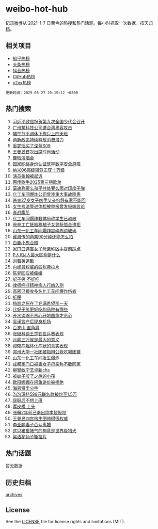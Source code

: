# weibo-hot-hub

记录[微博](https://www.weibo.com)从 2021-1-7 日至今的热搜和热门话题。每小时抓取一次数据，按天[归档](archives)。

## 相关项目

- [知乎热榜](https://github.com/lonnyzhang423/zhihu-hot-hub)
- [头条热榜](https://github.com/lonnyzhang423/toutiao-hot-hub)
- [抖音热榜](https://github.com/lonnyzhang423/douyin-hot-hub)
- [GitHub热榜](https://github.com/lonnyzhang423/github-hot-hub)
- [v2ex热榜](https://github.com/lonnyzhang423/v2ex-hot-hub)


`更新时间：2025-05-27 20:19:12 +0800`

## 热门搜索

1. [习近平致信祝贺第九次全国少代会召开](https://m.weibo.cn/search?containerid=100103type%3D1%26t%3D10%26q%3D%23%E4%B9%A0%E8%BF%91%E5%B9%B3%E8%87%B4%E4%BF%A1%E7%A5%9D%E8%B4%BA%E7%AC%AC%E4%B9%9D%E6%AC%A1%E5%85%A8%E5%9B%BD%E5%B0%91%E4%BB%A3%E4%BC%9A%E5%8F%AC%E5%BC%80%23&stream_entry_id=51&isnewpage=1&extparam=seat%3D1%26q%3D%2523%25E4%25B9%25A0%25E8%25BF%2591%25E5%25B9%25B3%25E8%2587%25B4%25E4%25BF%25A1%25E7%25A5%259D%25E8%25B4%25BA%25E7%25AC%25AC%25E4%25B9%259D%25E6%25AC%25A1%25E5%2585%25A8%25E5%259B%25BD%25E5%25B0%2591%25E4%25BB%25A3%25E4%25BC%259A%25E5%258F%25AC%25E5%25BC%2580%2523%26dgr%3D0%26pos%3D0%26stream_entry_id%3D51%26c_type%3D51%26filter_type%3Drealtimehot%26cate%3D10103%26display_time%3D1748348351%26pre_seqid%3D174834835098704090935131)
1. [广州某科技公司遭台湾黑客攻击](https://m.weibo.cn/search?containerid=100103type%3D1%26t%3D10%26q%3D%23%E5%B9%BF%E5%B7%9E%E6%9F%90%E7%A7%91%E6%8A%80%E5%85%AC%E5%8F%B8%E9%81%AD%E5%8F%B0%E6%B9%BE%E9%BB%91%E5%AE%A2%E6%94%BB%E5%87%BB%23&stream_entry_id=31&isnewpage=1&extparam=seat%3D1%26realpos%3D1%26flag%3D0%26pos%3D0%26stream_entry_id%3D31%26band_rank%3D1%26q%3D%2523%25E5%25B9%25BF%25E5%25B7%259E%25E6%259F%2590%25E7%25A7%2591%25E6%258A%2580%25E5%2585%25AC%25E5%258F%25B8%25E9%2581%25AD%25E5%258F%25B0%25E6%25B9%25BE%25E9%25BB%2591%25E5%25AE%25A2%25E6%2594%25BB%25E5%2587%25BB%2523%26dgr%3D0%26filter_type%3Drealtimehot%26c_type%3D31%26lcate%3D5001%26cate%3D5001%26display_time%3D1748348351%26pre_seqid%3D174834835098704090935131)
1. [端午节不调休下周只上四天班](https://m.weibo.cn/search?containerid=100103type%3D1%26t%3D10%26q%3D%23%E7%AB%AF%E5%8D%88%E8%8A%82%E4%B8%8D%E8%B0%83%E4%BC%91%E4%B8%8B%E5%91%A8%E5%8F%AA%E4%B8%8A%E5%9B%9B%E5%A4%A9%E7%8F%AD%23&stream_entry_id=31&isnewpage=1&extparam=seat%3D1%26realpos%3D2%26flag%3D2%26pos%3D1%26stream_entry_id%3D31%26band_rank%3D2%26q%3D%2523%25E7%25AB%25AF%25E5%258D%2588%25E8%258A%2582%25E4%25B8%258D%25E8%25B0%2583%25E4%25BC%2591%25E4%25B8%258B%25E5%2591%25A8%25E5%258F%25AA%25E4%25B8%258A%25E5%259B%259B%25E5%25A4%25A9%25E7%258F%25AD%2523%26dgr%3D0%26filter_type%3Drealtimehot%26c_type%3D31%26lcate%3D5001%26cate%3D5001%26display_time%3D1748348351%26pre_seqid%3D174834835098704090935131)
1. [两新政策持续释放消费潜力](https://m.weibo.cn/search?containerid=100103type%3D1%26t%3D10%26q%3D%23%E4%B8%A4%E6%96%B0%E6%94%BF%E7%AD%96%E6%8C%81%E7%BB%AD%E9%87%8A%E6%94%BE%E6%B6%88%E8%B4%B9%E6%BD%9C%E5%8A%9B%23&stream_entry_id=31&isnewpage=1&extparam=seat%3D1%26realpos%3D3%26flag%3D0%26pos%3D2%26stream_entry_id%3D31%26band_rank%3D3%26q%3D%2523%25E4%25B8%25A4%25E6%2596%25B0%25E6%2594%25BF%25E7%25AD%2596%25E6%258C%2581%25E7%25BB%25AD%25E9%2587%258A%25E6%2594%25BE%25E6%25B6%2588%25E8%25B4%25B9%25E6%25BD%259C%25E5%258A%259B%2523%26dgr%3D0%26filter_type%3Drealtimehot%26c_type%3D31%26lcate%3D5001%26cate%3D5001%26display_time%3D1748348351%26pre_seqid%3D174834835098704090935131)
1. [奚梦瑶买了深蓝S09](https://m.weibo.cn/search?containerid=100103type%3D1%26t%3D10%26q%3D%23%E5%A5%9A%E6%A2%A6%E7%91%B6%E4%B9%B0%E4%BA%86%E6%B7%B1%E8%93%9DS09%23&stream_entry_id=31&isnewpage=1&extparam=seat%3D1%26cate%3D5001%26topic_ad%3D1%26pos%3D3%26stream_entry_id%3D31%26band_rank%3D4%26q%3D%2523%25E5%25A5%259A%25E6%25A2%25A6%25E7%2591%25B6%25E4%25B9%25B0%25E4%25BA%2586%25E6%25B7%25B1%25E8%2593%259DS09%2523%26is_ad_pos%3D1%26filter_type%3Drealtimehot%26adid%3D287692%26c_type%3D31%26lcate%3D5001%26dgr%3D0%26display_time%3D1748348351%26pre_seqid%3D174834835098704090935131)
1. [王曼昱首次出席时尚活动](https://m.weibo.cn/search?containerid=100103type%3D1%26t%3D10%26q%3D%23%E7%8E%8B%E6%9B%BC%E6%98%B1%E9%A6%96%E6%AC%A1%E5%87%BA%E5%B8%AD%E6%97%B6%E5%B0%9A%E6%B4%BB%E5%8A%A8%23&stream_entry_id=31&isnewpage=1&extparam=seat%3D1%26realpos%3D4%26flag%3D1%26pos%3D4%26stream_entry_id%3D31%26band_rank%3D4%26q%3D%2523%25E7%258E%258B%25E6%259B%25BC%25E6%2598%25B1%25E9%25A6%2596%25E6%25AC%25A1%25E5%2587%25BA%25E5%25B8%25AD%25E6%2597%25B6%25E5%25B0%259A%25E6%25B4%25BB%25E5%258A%25A8%2523%26dgr%3D0%26filter_type%3Drealtimehot%26c_type%3D31%26lcate%3D5001%26cate%3D5001%26display_time%3D1748348351%26pre_seqid%3D174834835098704090935131)
1. [鹿晗演唱会](https://m.weibo.cn/search?containerid=100103type%3D1%26t%3D10%26q%3D%23%E9%B9%BF%E6%99%97%E6%BC%94%E5%94%B1%E4%BC%9A%23&stream_entry_id=31&isnewpage=1&extparam=seat%3D1%26realpos%3D5%26flag%3D1%26pos%3D5%26stream_entry_id%3D31%26band_rank%3D5%26q%3D%2523%25E9%25B9%25BF%25E6%2599%2597%25E6%25BC%2594%25E5%2594%25B1%25E4%25BC%259A%2523%26dgr%3D0%26filter_type%3Drealtimehot%26c_type%3D31%26lcate%3D5001%26cate%3D5001%26display_time%3D1748348351%26pre_seqid%3D174834835098704090935131)
1. [国家网络身份认证筑牢数字安全屏障](https://m.weibo.cn/search?containerid=100103type%3D1%26t%3D10%26q%3D%23%E5%9B%BD%E5%AE%B6%E7%BD%91%E7%BB%9C%E8%BA%AB%E4%BB%BD%E8%AE%A4%E8%AF%81%E7%AD%91%E7%89%A2%E6%95%B0%E5%AD%97%E5%AE%89%E5%85%A8%E5%B1%8F%E9%9A%9C%23&stream_entry_id=31&isnewpage=1&extparam=seat%3D1%26realpos%3D6%26flag%3D0%26pos%3D6%26stream_entry_id%3D31%26band_rank%3D6%26q%3D%2523%25E5%259B%25BD%25E5%25AE%25B6%25E7%25BD%2591%25E7%25BB%259C%25E8%25BA%25AB%25E4%25BB%25BD%25E8%25AE%25A4%25E8%25AF%2581%25E7%25AD%2591%25E7%2589%25A2%25E6%2595%25B0%25E5%25AD%2597%25E5%25AE%2589%25E5%2585%25A8%25E5%25B1%258F%25E9%259A%259C%2523%26dgr%3D0%26filter_type%3Drealtimehot%26c_type%3D31%26lcate%3D5001%26cate%3D5001%26display_time%3D1748348351%26pre_seqid%3D174834835098704090935131)
1. [纳米06高级辅驾击穿十万级](https://m.weibo.cn/search?containerid=100103type%3D1%26t%3D296%26q%3D%23%E6%B2%B7%E9%92%B8%E6%8D%BA%E8%8A%88%23&hide_search_bar=1&replace_title=+)
1. [演员张翰被起诉](https://m.weibo.cn/search?containerid=100103type%3D1%26t%3D10%26q%3D%23%E6%BC%94%E5%91%98%E5%BC%A0%E7%BF%B0%E8%A2%AB%E8%B5%B7%E8%AF%89%23&stream_entry_id=31&isnewpage=1&extparam=seat%3D1%26realpos%3D7%26flag%3D2%26pos%3D8%26stream_entry_id%3D31%26band_rank%3D7%26q%3D%2523%25E6%25BC%2594%25E5%2591%2598%25E5%25BC%25A0%25E7%25BF%25B0%25E8%25A2%25AB%25E8%25B5%25B7%25E8%25AF%2589%2523%26dgr%3D0%26filter_type%3Drealtimehot%26c_type%3D31%26lcate%3D5001%26cate%3D5001%26display_time%3D1748348351%26pre_seqid%3D174834835098704090935131)
1. [网传歌手2025第三期歌单](https://m.weibo.cn/search?containerid=100103type%3D1%26t%3D10%26q%3D%23%E7%BD%91%E4%BC%A0%E6%AD%8C%E6%89%8B2025%E7%AC%AC%E4%B8%89%E6%9C%9F%E6%AD%8C%E5%8D%95%23&stream_entry_id=31&isnewpage=1&extparam=seat%3D1%26realpos%3D8%26flag%3D2%26pos%3D9%26stream_entry_id%3D31%26band_rank%3D8%26q%3D%2523%25E7%25BD%2591%25E4%25BC%25A0%25E6%25AD%258C%25E6%2589%258B2025%25E7%25AC%25AC%25E4%25B8%2589%25E6%259C%259F%25E6%25AD%258C%25E5%258D%2595%2523%26dgr%3D0%26filter_type%3Drealtimehot%26c_type%3D31%26lcate%3D5001%26cate%3D5001%26display_time%3D1748348351%26pre_seqid%3D174834835098704090935131)
1. [莫迪称要么和平共处要么面对印度子弹](https://m.weibo.cn/search?containerid=100103type%3D1%26t%3D10%26q%3D%23%E8%8E%AB%E8%BF%AA%E7%A7%B0%E8%A6%81%E4%B9%88%E5%92%8C%E5%B9%B3%E5%85%B1%E5%A4%84%E8%A6%81%E4%B9%88%E9%9D%A2%E5%AF%B9%E5%8D%B0%E5%BA%A6%E5%AD%90%E5%BC%B9%23&stream_entry_id=31&isnewpage=1&extparam=seat%3D1%26realpos%3D9%26flag%3D1%26pos%3D10%26stream_entry_id%3D31%26band_rank%3D9%26q%3D%2523%25E8%258E%25AB%25E8%25BF%25AA%25E7%25A7%25B0%25E8%25A6%2581%25E4%25B9%2588%25E5%2592%258C%25E5%25B9%25B3%25E5%2585%25B1%25E5%25A4%2584%25E8%25A6%2581%25E4%25B9%2588%25E9%259D%25A2%25E5%25AF%25B9%25E5%258D%25B0%25E5%25BA%25A6%25E5%25AD%2590%25E5%25BC%25B9%2523%26dgr%3D0%26filter_type%3Drealtimehot%26c_type%3D31%26lcate%3D5001%26cate%3D5001%26display_time%3D1748348351%26pre_seqid%3D174834835098704090935131)
1. [化工车间爆炸公司曾涉重大事故隐患](https://m.weibo.cn/search?containerid=100103type%3D1%26t%3D10%26q%3D%23%E5%8C%96%E5%B7%A5%E8%BD%A6%E9%97%B4%E7%88%86%E7%82%B8%E5%85%AC%E5%8F%B8%E6%9B%BE%E6%B6%89%E9%87%8D%E5%A4%A7%E4%BA%8B%E6%95%85%E9%9A%90%E6%82%A3%23&stream_entry_id=31&isnewpage=1&extparam=seat%3D1%26realpos%3D10%26flag%3D1%26pos%3D11%26stream_entry_id%3D31%26band_rank%3D10%26q%3D%2523%25E5%258C%2596%25E5%25B7%25A5%25E8%25BD%25A6%25E9%2597%25B4%25E7%2588%2586%25E7%2582%25B8%25E5%2585%25AC%25E5%258F%25B8%25E6%259B%25BE%25E6%25B6%2589%25E9%2587%258D%25E5%25A4%25A7%25E4%25BA%258B%25E6%2595%2585%25E9%259A%2590%25E6%2582%25A3%2523%26dgr%3D0%26filter_type%3Drealtimehot%26c_type%3D31%26lcate%3D5001%26cate%3D5001%26display_time%3D1748348351%26pre_seqid%3D174834835098704090935131)
1. [杀害27岁女子凶手父亲抱怨有家不能回](https://m.weibo.cn/search?containerid=100103type%3D1%26t%3D10%26q%3D%23%E6%9D%80%E5%AE%B327%E5%B2%81%E5%A5%B3%E5%AD%90%E5%87%B6%E6%89%8B%E7%88%B6%E4%BA%B2%E6%8A%B1%E6%80%A8%E6%9C%89%E5%AE%B6%E4%B8%8D%E8%83%BD%E5%9B%9E%23&stream_entry_id=31&isnewpage=1&extparam=seat%3D1%26realpos%3D11%26flag%3D1%26pos%3D12%26stream_entry_id%3D31%26band_rank%3D11%26q%3D%2523%25E6%259D%2580%25E5%25AE%25B327%25E5%25B2%2581%25E5%25A5%25B3%25E5%25AD%2590%25E5%2587%25B6%25E6%2589%258B%25E7%2588%25B6%25E4%25BA%25B2%25E6%258A%25B1%25E6%2580%25A8%25E6%259C%2589%25E5%25AE%25B6%25E4%25B8%258D%25E8%2583%25BD%25E5%259B%259E%2523%26dgr%3D0%26filter_type%3Drealtimehot%26c_type%3D31%26lcate%3D5001%26cate%3D5001%26display_time%3D1748348351%26pre_seqid%3D174834835098704090935131)
1. [女生考法警进体检被举报曾发极端言论](https://m.weibo.cn/search?containerid=100103type%3D1%26t%3D10%26q%3D%23%E5%A5%B3%E7%94%9F%E8%80%83%E6%B3%95%E8%AD%A6%E8%BF%9B%E4%BD%93%E6%A3%80%E8%A2%AB%E4%B8%BE%E6%8A%A5%E6%9B%BE%E5%8F%91%E6%9E%81%E7%AB%AF%E8%A8%80%E8%AE%BA%23&stream_entry_id=31&isnewpage=1&extparam=seat%3D1%26realpos%3D12%26flag%3D2%26pos%3D13%26stream_entry_id%3D31%26band_rank%3D12%26q%3D%2523%25E5%25A5%25B3%25E7%2594%259F%25E8%2580%2583%25E6%25B3%2595%25E8%25AD%25A6%25E8%25BF%259B%25E4%25BD%2593%25E6%25A3%2580%25E8%25A2%25AB%25E4%25B8%25BE%25E6%258A%25A5%25E6%259B%25BE%25E5%258F%2591%25E6%259E%2581%25E7%25AB%25AF%25E8%25A8%2580%25E8%25AE%25BA%2523%26dgr%3D0%26filter_type%3Drealtimehot%26c_type%3D31%26lcate%3D5001%26cate%3D5001%26display_time%3D1748348351%26pre_seqid%3D174834835098704090935131)
1. [肖战腹肌](https://m.weibo.cn/search?containerid=100103type%3D1%26t%3D10%26q%3D%E8%82%96%E6%88%98%E8%85%B9%E8%82%8C&stream_entry_id=31&isnewpage=1&extparam=seat%3D1%26realpos%3D13%26flag%3D1%26pos%3D14%26stream_entry_id%3D31%26band_rank%3D13%26q%3D%25E8%2582%2596%25E6%2588%2598%25E8%2585%25B9%25E8%2582%258C%26dgr%3D0%26filter_type%3Drealtimehot%26c_type%3D31%26lcate%3D5001%26cate%3D5001%26display_time%3D1748348351%26pre_seqid%3D174834835098704090935131)
1. [化工车间爆炸教体局称学生已疏散](https://m.weibo.cn/search?containerid=100103type%3D1%26t%3D10%26q%3D%23%E5%8C%96%E5%B7%A5%E8%BD%A6%E9%97%B4%E7%88%86%E7%82%B8%E6%95%99%E4%BD%93%E5%B1%80%E7%A7%B0%E5%AD%A6%E7%94%9F%E5%B7%B2%E7%96%8F%E6%95%A3%23&stream_entry_id=31&isnewpage=1&extparam=seat%3D1%26realpos%3D14%26flag%3D1%26pos%3D15%26stream_entry_id%3D31%26band_rank%3D14%26q%3D%2523%25E5%258C%2596%25E5%25B7%25A5%25E8%25BD%25A6%25E9%2597%25B4%25E7%2588%2586%25E7%2582%25B8%25E6%2595%2599%25E4%25BD%2593%25E5%25B1%2580%25E7%25A7%25B0%25E5%25AD%25A6%25E7%2594%259F%25E5%25B7%25B2%25E7%2596%258F%25E6%2595%25A3%2523%26dgr%3D0%26filter_type%3Drealtimehot%26c_type%3D31%26lcate%3D5001%26cate%3D5001%26display_time%3D1748348351%26pre_seqid%3D174834835098704090935131)
1. [爸爸工亡胚胎移植子女领抚恤金遭拒](https://m.weibo.cn/search?containerid=100103type%3D1%26t%3D10%26q%3D%23%E7%88%B8%E7%88%B8%E5%B7%A5%E4%BA%A1%E8%83%9A%E8%83%8E%E7%A7%BB%E6%A4%8D%E5%AD%90%E5%A5%B3%E9%A2%86%E6%8A%9A%E6%81%A4%E9%87%91%E9%81%AD%E6%8B%92%23&stream_entry_id=31&isnewpage=1&extparam=seat%3D1%26realpos%3D15%26flag%3D1%26pos%3D16%26stream_entry_id%3D31%26band_rank%3D15%26q%3D%2523%25E7%2588%25B8%25E7%2588%25B8%25E5%25B7%25A5%25E4%25BA%25A1%25E8%2583%259A%25E8%2583%258E%25E7%25A7%25BB%25E6%25A4%258D%25E5%25AD%2590%25E5%25A5%25B3%25E9%25A2%2586%25E6%258A%259A%25E6%2581%25A4%25E9%2587%2591%25E9%2581%25AD%25E6%258B%2592%2523%26dgr%3D0%26filter_type%3Drealtimehot%26c_type%3D31%26lcate%3D5001%26cate%3D5001%26display_time%3D1748348351%26pre_seqid%3D174834835098704090935131)
1. [山东一化工车间爆炸震碎周边玻璃](https://m.weibo.cn/search?containerid=100103type%3D1%26t%3D10%26q%3D%23%E5%B1%B1%E4%B8%9C%E4%B8%80%E5%8C%96%E5%B7%A5%E8%BD%A6%E9%97%B4%E7%88%86%E7%82%B8%E9%9C%87%E7%A2%8E%E5%91%A8%E8%BE%B9%E7%8E%BB%E7%92%83%23&stream_entry_id=31&isnewpage=1&extparam=seat%3D1%26realpos%3D16%26flag%3D0%26pos%3D17%26stream_entry_id%3D31%26band_rank%3D16%26q%3D%2523%25E5%25B1%25B1%25E4%25B8%259C%25E4%25B8%2580%25E5%258C%2596%25E5%25B7%25A5%25E8%25BD%25A6%25E9%2597%25B4%25E7%2588%2586%25E7%2582%25B8%25E9%259C%2587%25E7%25A2%258E%25E5%2591%25A8%25E8%25BE%25B9%25E7%258E%25BB%25E7%2592%2583%2523%26dgr%3D0%26filter_type%3Drealtimehot%26c_type%3D31%26lcate%3D5001%26cate%3D5001%26display_time%3D1748348351%26pre_seqid%3D174834835098704090935131)
1. [藏海传的两集90分钟还能怎么拍](https://m.weibo.cn/search?containerid=100103type%3D1%26t%3D10%26q%3D%E8%97%8F%E6%B5%B7%E4%BC%A0%E7%9A%84%E4%B8%A4%E9%9B%8690%E5%88%86%E9%92%9F%E8%BF%98%E8%83%BD%E6%80%8E%E4%B9%88%E6%8B%8D&stream_entry_id=31&isnewpage=1&extparam=seat%3D1%26realpos%3D17%26flag%3D0%26pos%3D18%26stream_entry_id%3D31%26band_rank%3D17%26q%3D%25E8%2597%258F%25E6%25B5%25B7%25E4%25BC%25A0%25E7%259A%2584%25E4%25B8%25A4%25E9%259B%258690%25E5%2588%2586%25E9%2592%259F%25E8%25BF%2598%25E8%2583%25BD%25E6%2580%258E%25E4%25B9%2588%25E6%258B%258D%26dgr%3D0%26filter_type%3Drealtimehot%26c_type%3D31%26lcate%3D5001%26cate%3D5001%26display_time%3D1748348351%26pre_seqid%3D174834835098704090935131)
1. [白鹿小鬼合照](https://m.weibo.cn/search?containerid=100103type%3D1%26t%3D10%26q%3D%23%E7%99%BD%E9%B9%BF%E5%B0%8F%E9%AC%BC%E5%90%88%E7%85%A7%23&stream_entry_id=31&isnewpage=1&extparam=seat%3D1%26realpos%3D18%26flag%3D1%26pos%3D19%26stream_entry_id%3D31%26band_rank%3D18%26q%3D%2523%25E7%2599%25BD%25E9%25B9%25BF%25E5%25B0%258F%25E9%25AC%25BC%25E5%2590%2588%25E7%2585%25A7%2523%26dgr%3D0%26filter_type%3Drealtimehot%26c_type%3D31%26lcate%3D5001%26cate%3D5001%26display_time%3D1748348351%26pre_seqid%3D174834835098704090935131)
1. [家门口遇害女子母亲称凶手提前踩点](https://m.weibo.cn/search?containerid=100103type%3D1%26t%3D10%26q%3D%23%E5%AE%B6%E9%97%A8%E5%8F%A3%E9%81%87%E5%AE%B3%E5%A5%B3%E5%AD%90%E6%AF%8D%E4%BA%B2%E7%A7%B0%E5%87%B6%E6%89%8B%E6%8F%90%E5%89%8D%E8%B8%A9%E7%82%B9%23&stream_entry_id=31&isnewpage=1&extparam=seat%3D1%26realpos%3D19%26flag%3D1%26pos%3D20%26stream_entry_id%3D31%26band_rank%3D19%26q%3D%2523%25E5%25AE%25B6%25E9%2597%25A8%25E5%258F%25A3%25E9%2581%2587%25E5%25AE%25B3%25E5%25A5%25B3%25E5%25AD%2590%25E6%25AF%258D%25E4%25BA%25B2%25E7%25A7%25B0%25E5%2587%25B6%25E6%2589%258B%25E6%258F%2590%25E5%2589%258D%25E8%25B8%25A9%25E7%2582%25B9%2523%26dgr%3D0%26filter_type%3Drealtimehot%26c_type%3D31%26lcate%3D5001%26cate%3D5001%26display_time%3D1748348351%26pre_seqid%3D174834835098704090935131)
1. [P人和J人最大区别是什么](https://m.weibo.cn/search?containerid=100103type%3D1%26t%3D10%26q%3DP%E4%BA%BA%E5%92%8CJ%E4%BA%BA%E6%9C%80%E5%A4%A7%E5%8C%BA%E5%88%AB%E6%98%AF%E4%BB%80%E4%B9%88&stream_entry_id=31&isnewpage=1&extparam=seat%3D1%26realpos%3D20%26flag%3D1%26pos%3D21%26stream_entry_id%3D31%26band_rank%3D20%26q%3DP%25E4%25BA%25BA%25E5%2592%258CJ%25E4%25BA%25BA%25E6%259C%2580%25E5%25A4%25A7%25E5%258C%25BA%25E5%2588%25AB%25E6%2598%25AF%25E4%25BB%2580%25E4%25B9%2588%26dgr%3D0%26filter_type%3Drealtimehot%26lcate%3D5001%26c_type%3D31%26cate%3D5001%26is_ai_ask%3D1%26display_time%3D1748348351%26pre_seqid%3D174834835098704090935131)
1. [刘若英道歉](https://m.weibo.cn/search?containerid=100103type%3D1%26t%3D10%26q%3D%23%E5%88%98%E8%8B%A5%E8%8B%B1%E9%81%93%E6%AD%89%23&stream_entry_id=31&isnewpage=1&extparam=seat%3D1%26realpos%3D21%26flag%3D2%26pos%3D22%26stream_entry_id%3D31%26band_rank%3D21%26q%3D%2523%25E5%2588%2598%25E8%258B%25A5%25E8%258B%25B1%25E9%2581%2593%25E6%25AD%2589%2523%26dgr%3D0%26filter_type%3Drealtimehot%26c_type%3D31%26lcate%3D5001%26cate%3D5001%26display_time%3D1748348351%26pre_seqid%3D174834835098704090935131)
1. [内娱最权威的四张撕拉片](https://m.weibo.cn/search?containerid=100103type%3D1%26t%3D10%26q%3D%23%E5%86%85%E5%A8%B1%E6%9C%80%E6%9D%83%E5%A8%81%E7%9A%84%E5%9B%9B%E5%BC%A0%E6%92%95%E6%8B%89%E7%89%87%23&stream_entry_id=31&isnewpage=1&extparam=seat%3D1%26realpos%3D22%26flag%3D1%26pos%3D23%26stream_entry_id%3D31%26band_rank%3D22%26q%3D%2523%25E5%2586%2585%25E5%25A8%25B1%25E6%259C%2580%25E6%259D%2583%25E5%25A8%2581%25E7%259A%2584%25E5%259B%259B%25E5%25BC%25A0%25E6%2592%2595%25E6%258B%2589%25E7%2589%2587%2523%26dgr%3D0%26filter_type%3Drealtimehot%26c_type%3D31%26lcate%3D5001%26cate%3D5001%26display_time%3D1748348351%26pre_seqid%3D174834835098704090935131)
1. [陈梦回应被催婚](https://m.weibo.cn/search?containerid=100103type%3D1%26t%3D10%26q%3D%23%E9%99%88%E6%A2%A6%E5%9B%9E%E5%BA%94%E8%A2%AB%E5%82%AC%E5%A9%9A%23&stream_entry_id=31&isnewpage=1&extparam=seat%3D1%26realpos%3D23%26flag%3D1%26pos%3D24%26stream_entry_id%3D31%26band_rank%3D23%26q%3D%2523%25E9%2599%2588%25E6%25A2%25A6%25E5%259B%259E%25E5%25BA%2594%25E8%25A2%25AB%25E5%2582%25AC%25E5%25A9%259A%2523%26dgr%3D0%26filter_type%3Drealtimehot%26c_type%3D31%26lcate%3D5001%26cate%3D5001%26display_time%3D1748348351%26pre_seqid%3D174834835098704090935131)
1. [妃子笑 不好吃](https://m.weibo.cn/search?containerid=100103type%3D1%26t%3D10%26q%3D%E5%A6%83%E5%AD%90%E7%AC%91+%E4%B8%8D%E5%A5%BD%E5%90%83&stream_entry_id=31&isnewpage=1&extparam=seat%3D1%26realpos%3D24%26flag%3D0%26pos%3D25%26stream_entry_id%3D31%26band_rank%3D24%26q%3D%25E5%25A6%2583%25E5%25AD%2590%25E7%25AC%2591%2520%25E4%25B8%258D%25E5%25A5%25BD%25E5%2590%2583%26dgr%3D0%26filter_type%3Drealtimehot%26c_type%3D31%26lcate%3D5001%26cate%3D5001%26display_time%3D1748348351%26pre_seqid%3D174834835098704090935131)
1. [律师呼吁精神病人行凶入刑](https://m.weibo.cn/search?containerid=100103type%3D1%26t%3D10%26q%3D%23%E5%BE%8B%E5%B8%88%E5%91%BC%E5%90%81%E7%B2%BE%E7%A5%9E%E7%97%85%E4%BA%BA%E8%A1%8C%E5%87%B6%E5%85%A5%E5%88%91%23&stream_entry_id=31&isnewpage=1&extparam=seat%3D1%26realpos%3D25%26flag%3D0%26pos%3D26%26stream_entry_id%3D31%26band_rank%3D25%26q%3D%2523%25E5%25BE%258B%25E5%25B8%2588%25E5%2591%25BC%25E5%2590%2581%25E7%25B2%25BE%25E7%25A5%259E%25E7%2597%2585%25E4%25BA%25BA%25E8%25A1%258C%25E5%2587%25B6%25E5%2585%25A5%25E5%2588%2591%2523%26dgr%3D0%26filter_type%3Drealtimehot%26c_type%3D31%26lcate%3D5001%26cate%3D5001%26display_time%3D1748348351%26pre_seqid%3D174834835098704090935131)
1. [高密已接收多名化工车间爆炸伤者](https://m.weibo.cn/search?containerid=100103type%3D1%26t%3D10%26q%3D%23%E9%AB%98%E5%AF%86%E5%B7%B2%E6%8E%A5%E6%94%B6%E5%A4%9A%E5%90%8D%E5%8C%96%E5%B7%A5%E8%BD%A6%E9%97%B4%E7%88%86%E7%82%B8%E4%BC%A4%E8%80%85%23&stream_entry_id=31&isnewpage=1&extparam=seat%3D1%26realpos%3D26%26flag%3D0%26pos%3D27%26stream_entry_id%3D31%26band_rank%3D26%26q%3D%2523%25E9%25AB%2598%25E5%25AF%2586%25E5%25B7%25B2%25E6%258E%25A5%25E6%2594%25B6%25E5%25A4%259A%25E5%2590%258D%25E5%258C%2596%25E5%25B7%25A5%25E8%25BD%25A6%25E9%2597%25B4%25E7%2588%2586%25E7%2582%25B8%25E4%25BC%25A4%25E8%2580%2585%2523%26dgr%3D0%26filter_type%3Drealtimehot%26c_type%3D31%26lcate%3D5001%26cate%3D5001%26display_time%3D1748348351%26pre_seqid%3D174834835098704090935131)
1. [折腰](https://m.weibo.cn/search?containerid=100103type%3D1%26t%3D10%26q%3D%E6%8A%98%E8%85%B0&stream_entry_id=31&isnewpage=1&extparam=seat%3D1%26realpos%3D27%26flag%3D0%26pos%3D28%26stream_entry_id%3D31%26band_rank%3D27%26q%3D%25E6%258A%2598%25E8%2585%25B0%26dgr%3D0%26filter_type%3Drealtimehot%26c_type%3D31%26lcate%3D5001%26cate%3D5001%26display_time%3D1748348351%26pre_seqid%3D174834835098704090935131)
1. [杨凯之死在了充满希望那一天](https://m.weibo.cn/search?containerid=100103type%3D1%26t%3D10%26q%3D%E6%9D%A8%E5%87%AF%E4%B9%8B%E6%AD%BB%E5%9C%A8%E4%BA%86%E5%85%85%E6%BB%A1%E5%B8%8C%E6%9C%9B%E9%82%A3%E4%B8%80%E5%A4%A9&stream_entry_id=31&isnewpage=1&extparam=seat%3D1%26realpos%3D28%26flag%3D1%26pos%3D29%26stream_entry_id%3D31%26band_rank%3D28%26q%3D%25E6%259D%25A8%25E5%2587%25AF%25E4%25B9%258B%25E6%25AD%25BB%25E5%259C%25A8%25E4%25BA%2586%25E5%2585%2585%25E6%25BB%25A1%25E5%25B8%258C%25E6%259C%259B%25E9%2582%25A3%25E4%25B8%2580%25E5%25A4%25A9%26dgr%3D0%26filter_type%3Drealtimehot%26c_type%3D31%26lcate%3D5001%26cate%3D5001%26display_time%3D1748348351%26pre_seqid%3D174834835098704090935131)
1. [比妃子笑更好吃的品种有哪些](https://m.weibo.cn/search?containerid=100103type%3D1%26t%3D10%26q%3D%E6%AF%94%E5%A6%83%E5%AD%90%E7%AC%91%E6%9B%B4%E5%A5%BD%E5%90%83%E7%9A%84%E5%93%81%E7%A7%8D%E6%9C%89%E5%93%AA%E4%BA%9B&stream_entry_id=31&isnewpage=1&extparam=seat%3D1%26realpos%3D29%26flag%3D1%26pos%3D30%26stream_entry_id%3D31%26band_rank%3D29%26q%3D%25E6%25AF%2594%25E5%25A6%2583%25E5%25AD%2590%25E7%25AC%2591%25E6%259B%25B4%25E5%25A5%25BD%25E5%2590%2583%25E7%259A%2584%25E5%2593%2581%25E7%25A7%258D%25E6%259C%2589%25E5%2593%25AA%25E4%25BA%259B%26dgr%3D0%26filter_type%3Drealtimehot%26lcate%3D5001%26c_type%3D31%26cate%3D5001%26is_ai_ask%3D1%26display_time%3D1748348351%26pre_seqid%3D174834835098704090935131)
1. [开水烫碗不恶心开地图炮才恶心](https://m.weibo.cn/search?containerid=100103type%3D1%26t%3D10%26q%3D%23%E5%BC%80%E6%B0%B4%E7%83%AB%E7%A2%97%E4%B8%8D%E6%81%B6%E5%BF%83%E5%BC%80%E5%9C%B0%E5%9B%BE%E7%82%AE%E6%89%8D%E6%81%B6%E5%BF%83%23&stream_entry_id=31&isnewpage=1&extparam=seat%3D1%26realpos%3D30%26flag%3D1%26pos%3D31%26stream_entry_id%3D31%26band_rank%3D30%26q%3D%2523%25E5%25BC%2580%25E6%25B0%25B4%25E7%2583%25AB%25E7%25A2%2597%25E4%25B8%258D%25E6%2581%25B6%25E5%25BF%2583%25E5%25BC%2580%25E5%259C%25B0%25E5%259B%25BE%25E7%2582%25AE%25E6%2589%258D%25E6%2581%25B6%25E5%25BF%2583%2523%26dgr%3D0%26filter_type%3Drealtimehot%26c_type%3D31%26lcate%3D5001%26cate%3D5001%26display_time%3D1748348351%26pre_seqid%3D174834835098704090935131)
1. [吴谨言产后现身机场](https://m.weibo.cn/search?containerid=100103type%3D1%26t%3D10%26q%3D%23%E5%90%B4%E8%B0%A8%E8%A8%80%E4%BA%A7%E5%90%8E%E7%8E%B0%E8%BA%AB%E6%9C%BA%E5%9C%BA%23&stream_entry_id=31&isnewpage=1&extparam=seat%3D1%26realpos%3D31%26flag%3D1%26pos%3D32%26stream_entry_id%3D31%26band_rank%3D31%26q%3D%2523%25E5%2590%25B4%25E8%25B0%25A8%25E8%25A8%2580%25E4%25BA%25A7%25E5%2590%258E%25E7%258E%25B0%25E8%25BA%25AB%25E6%259C%25BA%25E5%259C%25BA%2523%26dgr%3D0%26filter_type%3Drealtimehot%26c_type%3D31%26lcate%3D5001%26cate%3D5001%26display_time%3D1748348351%26pre_seqid%3D174834835098704090935131)
1. [百岁山 直角肩](https://m.weibo.cn/search?containerid=100103type%3D1%26t%3D10%26q%3D%E7%99%BE%E5%B2%81%E5%B1%B1+%E7%9B%B4%E8%A7%92%E8%82%A9&stream_entry_id=31&isnewpage=1&extparam=seat%3D1%26realpos%3D32%26flag%3D1%26pos%3D33%26stream_entry_id%3D31%26band_rank%3D32%26q%3D%25E7%2599%25BE%25E5%25B2%2581%25E5%25B1%25B1%2520%25E7%259B%25B4%25E8%25A7%2592%25E8%2582%25A9%26dgr%3D0%26filter_type%3Drealtimehot%26c_type%3D31%26lcate%3D5001%26cate%3D5001%26display_time%3D1748348351%26pre_seqid%3D174834835098704090935131)
1. [张继科谈王楚钦世乒赛表现](https://m.weibo.cn/search?containerid=100103type%3D1%26t%3D10%26q%3D%23%E5%BC%A0%E7%BB%A7%E7%A7%91%E8%B0%88%E7%8E%8B%E6%A5%9A%E9%92%A6%E4%B8%96%E4%B9%92%E8%B5%9B%E8%A1%A8%E7%8E%B0%23&stream_entry_id=31&isnewpage=1&extparam=seat%3D1%26realpos%3D33%26flag%3D0%26pos%3D34%26stream_entry_id%3D31%26band_rank%3D33%26q%3D%2523%25E5%25BC%25A0%25E7%25BB%25A7%25E7%25A7%2591%25E8%25B0%2588%25E7%258E%258B%25E6%25A5%259A%25E9%2592%25A6%25E4%25B8%2596%25E4%25B9%2592%25E8%25B5%259B%25E8%25A1%25A8%25E7%258E%25B0%2523%26dgr%3D0%26filter_type%3Drealtimehot%26c_type%3D31%26lcate%3D5001%26cate%3D5001%26display_time%3D1748348351%26pre_seqid%3D174834835098704090935131)
1. [月薪三万就是最大的意义](https://m.weibo.cn/search?containerid=100103type%3D1%26t%3D10%26q%3D%E6%9C%88%E8%96%AA%E4%B8%89%E4%B8%87%E5%B0%B1%E6%98%AF%E6%9C%80%E5%A4%A7%E7%9A%84%E6%84%8F%E4%B9%89&stream_entry_id=31&isnewpage=1&extparam=seat%3D1%26realpos%3D34%26flag%3D0%26pos%3D35%26stream_entry_id%3D31%26band_rank%3D34%26q%3D%25E6%259C%2588%25E8%2596%25AA%25E4%25B8%2589%25E4%25B8%2587%25E5%25B0%25B1%25E6%2598%25AF%25E6%259C%2580%25E5%25A4%25A7%25E7%259A%2584%25E6%2584%258F%25E4%25B9%2589%26dgr%3D0%26filter_type%3Drealtimehot%26c_type%3D31%26lcate%3D5001%26cate%3D5001%26display_time%3D1748348351%26pre_seqid%3D174834835098704090935131)
1. [抑郁症躯体化症状的真实表现](https://m.weibo.cn/search?containerid=100103type%3D1%26t%3D10%26q%3D%E6%8A%91%E9%83%81%E7%97%87%E8%BA%AF%E4%BD%93%E5%8C%96%E7%97%87%E7%8A%B6%E7%9A%84%E7%9C%9F%E5%AE%9E%E8%A1%A8%E7%8E%B0&stream_entry_id=31&isnewpage=1&extparam=seat%3D1%26realpos%3D35%26flag%3D0%26pos%3D36%26stream_entry_id%3D31%26band_rank%3D35%26q%3D%25E6%258A%2591%25E9%2583%2581%25E7%2597%2587%25E8%25BA%25AF%25E4%25BD%2593%25E5%258C%2596%25E7%2597%2587%25E7%258A%25B6%25E7%259A%2584%25E7%259C%259F%25E5%25AE%259E%25E8%25A1%25A8%25E7%258E%25B0%26dgr%3D0%26filter_type%3Drealtimehot%26c_type%3D31%26lcate%3D5001%26cate%3D5001%26display_time%3D1748348351%26pre_seqid%3D174834835098704090935131)
1. [郑州大学一社团被指用公款吃喝团建](https://m.weibo.cn/search?containerid=100103type%3D1%26t%3D10%26q%3D%23%E9%83%91%E5%B7%9E%E5%A4%A7%E5%AD%A6%E4%B8%80%E7%A4%BE%E5%9B%A2%E8%A2%AB%E6%8C%87%E7%94%A8%E5%85%AC%E6%AC%BE%E5%90%83%E5%96%9D%E5%9B%A2%E5%BB%BA%23&stream_entry_id=31&isnewpage=1&extparam=seat%3D1%26realpos%3D36%26flag%3D1%26pos%3D37%26stream_entry_id%3D31%26band_rank%3D36%26q%3D%2523%25E9%2583%2591%25E5%25B7%259E%25E5%25A4%25A7%25E5%25AD%25A6%25E4%25B8%2580%25E7%25A4%25BE%25E5%259B%25A2%25E8%25A2%25AB%25E6%258C%2587%25E7%2594%25A8%25E5%2585%25AC%25E6%25AC%25BE%25E5%2590%2583%25E5%2596%259D%25E5%259B%25A2%25E5%25BB%25BA%2523%26dgr%3D0%26filter_type%3Drealtimehot%26c_type%3D31%26lcate%3D5001%26cate%3D5001%26display_time%3D1748348351%26pre_seqid%3D174834835098704090935131)
1. [山东一化工车间发生爆炸](https://m.weibo.cn/search?containerid=100103type%3D1%26t%3D10%26q%3D%23%E5%B1%B1%E4%B8%9C%E4%B8%80%E5%8C%96%E5%B7%A5%E8%BD%A6%E9%97%B4%E5%8F%91%E7%94%9F%E7%88%86%E7%82%B8%23&stream_entry_id=31&isnewpage=1&extparam=seat%3D1%26realpos%3D37%26flag%3D0%26pos%3D38%26stream_entry_id%3D31%26band_rank%3D37%26q%3D%2523%25E5%25B1%25B1%25E4%25B8%259C%25E4%25B8%2580%25E5%258C%2596%25E5%25B7%25A5%25E8%25BD%25A6%25E9%2597%25B4%25E5%258F%2591%25E7%2594%259F%25E7%2588%2586%25E7%2582%25B8%2523%26dgr%3D0%26filter_type%3Drealtimehot%26c_type%3D31%26lcate%3D5001%26cate%3D5001%26display_time%3D1748348351%26pre_seqid%3D174834835098704090935131)
1. [成都家门口被害女子母亲称不敢回家](https://m.weibo.cn/search?containerid=100103type%3D1%26t%3D10%26q%3D%23%E6%88%90%E9%83%BD%E5%AE%B6%E9%97%A8%E5%8F%A3%E8%A2%AB%E5%AE%B3%E5%A5%B3%E5%AD%90%E6%AF%8D%E4%BA%B2%E7%A7%B0%E4%B8%8D%E6%95%A2%E5%9B%9E%E5%AE%B6%23&stream_entry_id=31&isnewpage=1&extparam=seat%3D1%26realpos%3D38%26flag%3D1%26pos%3D39%26stream_entry_id%3D31%26band_rank%3D38%26q%3D%2523%25E6%2588%2590%25E9%2583%25BD%25E5%25AE%25B6%25E9%2597%25A8%25E5%258F%25A3%25E8%25A2%25AB%25E5%25AE%25B3%25E5%25A5%25B3%25E5%25AD%2590%25E6%25AF%258D%25E4%25BA%25B2%25E7%25A7%25B0%25E4%25B8%258D%25E6%2595%25A2%25E5%259B%259E%25E5%25AE%25B6%2523%26dgr%3D0%26filter_type%3Drealtimehot%26c_type%3D31%26lcate%3D5001%26cate%3D5001%26display_time%3D1748348351%26pre_seqid%3D174834835098704090935131)
1. [柳智敏宁艺卓新cha](https://m.weibo.cn/search?containerid=100103type%3D1%26t%3D10%26q%3D%E6%9F%B3%E6%99%BA%E6%95%8F%E5%AE%81%E8%89%BA%E5%8D%93%E6%96%B0cha&stream_entry_id=31&isnewpage=1&extparam=seat%3D1%26realpos%3D39%26flag%3D1%26pos%3D40%26stream_entry_id%3D31%26band_rank%3D39%26q%3D%25E6%259F%25B3%25E6%2599%25BA%25E6%2595%258F%25E5%25AE%2581%25E8%2589%25BA%25E5%258D%2593%25E6%2596%25B0cha%26dgr%3D0%26filter_type%3Drealtimehot%26c_type%3D31%26lcate%3D5001%26cate%3D5001%26display_time%3D1748348351%26pre_seqid%3D174834835098704090935131)
1. [被蚊子咬了之后的小孩](https://m.weibo.cn/search?containerid=100103type%3D1%26t%3D10%26q%3D%E8%A2%AB%E8%9A%8A%E5%AD%90%E5%92%AC%E4%BA%86%E4%B9%8B%E5%90%8E%E7%9A%84%E5%B0%8F%E5%AD%A9&stream_entry_id=31&isnewpage=1&extparam=seat%3D1%26realpos%3D40%26flag%3D1%26pos%3D41%26stream_entry_id%3D31%26band_rank%3D40%26q%3D%25E8%25A2%25AB%25E8%259A%258A%25E5%25AD%2590%25E5%2592%25AC%25E4%25BA%2586%25E4%25B9%258B%25E5%2590%258E%25E7%259A%2584%25E5%25B0%258F%25E5%25AD%25A9%26dgr%3D0%26filter_type%3Drealtimehot%26c_type%3D31%26lcate%3D5001%26cate%3D5001%26display_time%3D1748348351%26pre_seqid%3D174834835098704090935131)
1. [欧阳娜娜在闲鱼讲价被拒绝](https://m.weibo.cn/search?containerid=100103type%3D1%26t%3D10%26q%3D%23%E6%AC%A7%E9%98%B3%E5%A8%9C%E5%A8%9C%E5%9C%A8%E9%97%B2%E9%B1%BC%E8%AE%B2%E4%BB%B7%E8%A2%AB%E6%8B%92%E7%BB%9D%23&stream_entry_id=31&isnewpage=1&extparam=seat%3D1%26realpos%3D41%26flag%3D1%26pos%3D42%26stream_entry_id%3D31%26band_rank%3D41%26q%3D%2523%25E6%25AC%25A7%25E9%2598%25B3%25E5%25A8%259C%25E5%25A8%259C%25E5%259C%25A8%25E9%2597%25B2%25E9%25B1%25BC%25E8%25AE%25B2%25E4%25BB%25B7%25E8%25A2%25AB%25E6%258B%2592%25E7%25BB%259D%2523%26dgr%3D0%26filter_type%3Drealtimehot%26c_type%3D31%26lcate%3D5001%26cate%3D5001%26display_time%3D1748348351%26pre_seqid%3D174834835098704090935131)
1. [海恩贤圭分手](https://m.weibo.cn/search?containerid=100103type%3D1%26t%3D10%26q%3D%23%E6%B5%B7%E6%81%A9%E8%B4%A4%E5%9C%AD%E5%88%86%E6%89%8B%23&stream_entry_id=31&isnewpage=1&extparam=seat%3D1%26realpos%3D42%26flag%3D0%26pos%3D43%26stream_entry_id%3D31%26band_rank%3D42%26q%3D%2523%25E6%25B5%25B7%25E6%2581%25A9%25E8%25B4%25A4%25E5%259C%25AD%25E5%2588%2586%25E6%2589%258B%2523%26dgr%3D0%26filter_type%3Drealtimehot%26c_type%3D31%26lcate%3D5001%26cate%3D5001%26display_time%3D1748348351%26pre_seqid%3D174834835098704090935131)
1. [泡泡玛特599元联名款被炒至1.5万](https://m.weibo.cn/search?containerid=100103type%3D1%26t%3D10%26q%3D%23%E6%B3%A1%E6%B3%A1%E7%8E%9B%E7%89%B9599%E5%85%83%E8%81%94%E5%90%8D%E6%AC%BE%E8%A2%AB%E7%82%92%E8%87%B31.5%E4%B8%87%23&stream_entry_id=31&isnewpage=1&extparam=seat%3D1%26realpos%3D43%26flag%3D1%26pos%3D44%26stream_entry_id%3D31%26band_rank%3D43%26q%3D%2523%25E6%25B3%25A1%25E6%25B3%25A1%25E7%258E%259B%25E7%2589%25B9599%25E5%2585%2583%25E8%2581%2594%25E5%2590%258D%25E6%25AC%25BE%25E8%25A2%25AB%25E7%2582%2592%25E8%2587%25B31.5%25E4%25B8%2587%2523%26dgr%3D0%26filter_type%3Drealtimehot%26c_type%3D31%26lcate%3D5001%26cate%3D5001%26display_time%3D1748348351%26pre_seqid%3D174834835098704090935131)
1. [辞职后不想上班](https://m.weibo.cn/search?containerid=100103type%3D1%26t%3D10%26q%3D%E8%BE%9E%E8%81%8C%E5%90%8E%E4%B8%8D%E6%83%B3%E4%B8%8A%E7%8F%AD&stream_entry_id=31&isnewpage=1&extparam=seat%3D1%26realpos%3D44%26flag%3D0%26pos%3D45%26stream_entry_id%3D31%26band_rank%3D44%26q%3D%25E8%25BE%259E%25E8%2581%258C%25E5%2590%258E%25E4%25B8%258D%25E6%2583%25B3%25E4%25B8%258A%25E7%258F%25AD%26dgr%3D0%26filter_type%3Drealtimehot%26c_type%3D31%26lcate%3D5001%26cate%3D5001%26display_time%3D1748348351%26pre_seqid%3D174834835098704090935131)
1. [厚皮橙 上头](https://m.weibo.cn/search?containerid=100103type%3D1%26t%3D10%26q%3D%E5%8E%9A%E7%9A%AE%E6%A9%99+%E4%B8%8A%E5%A4%B4&stream_entry_id=31&isnewpage=1&extparam=seat%3D1%26realpos%3D45%26flag%3D1%26pos%3D46%26stream_entry_id%3D31%26band_rank%3D45%26q%3D%25E5%258E%259A%25E7%259A%25AE%25E6%25A9%2599%2520%25E4%25B8%258A%25E5%25A4%25B4%26dgr%3D0%26filter_type%3Drealtimehot%26c_type%3D31%26lcate%3D5001%26cate%3D5001%26display_time%3D1748348351%26pre_seqid%3D174834835098704090935131)
1. [张翰2年前已退出烧本烧股权](https://m.weibo.cn/search?containerid=100103type%3D1%26t%3D10%26q%3D%23%E5%BC%A0%E7%BF%B02%E5%B9%B4%E5%89%8D%E5%B7%B2%E9%80%80%E5%87%BA%E7%83%A7%E6%9C%AC%E7%83%A7%E8%82%A1%E6%9D%83%23&stream_entry_id=31&isnewpage=1&extparam=seat%3D1%26realpos%3D46%26flag%3D1%26pos%3D47%26stream_entry_id%3D31%26band_rank%3D46%26q%3D%2523%25E5%25BC%25A0%25E7%25BF%25B02%25E5%25B9%25B4%25E5%2589%258D%25E5%25B7%25B2%25E9%2580%2580%25E5%2587%25BA%25E7%2583%25A7%25E6%259C%25AC%25E7%2583%25A7%25E8%2582%25A1%25E6%259D%2583%2523%26dgr%3D0%26filter_type%3Drealtimehot%26c_type%3D31%26lcate%3D5001%26cate%3D5001%26display_time%3D1748348351%26pre_seqid%3D174834835098704090935131)
1. [王曼昱四宫格生图帅得很权威](https://m.weibo.cn/search?containerid=100103type%3D1%26t%3D10%26q%3D%E7%8E%8B%E6%9B%BC%E6%98%B1%E5%9B%9B%E5%AE%AB%E6%A0%BC%E7%94%9F%E5%9B%BE%E5%B8%85%E5%BE%97%E5%BE%88%E6%9D%83%E5%A8%81&stream_entry_id=31&isnewpage=1&extparam=seat%3D1%26realpos%3D47%26flag%3D1%26pos%3D48%26stream_entry_id%3D31%26band_rank%3D47%26q%3D%25E7%258E%258B%25E6%259B%25BC%25E6%2598%25B1%25E5%259B%259B%25E5%25AE%25AB%25E6%25A0%25BC%25E7%2594%259F%25E5%259B%25BE%25E5%25B8%2585%25E5%25BE%2597%25E5%25BE%2588%25E6%259D%2583%25E5%25A8%2581%26dgr%3D0%26filter_type%3Drealtimehot%26c_type%3D31%26lcate%3D5001%26cate%3D5001%26display_time%3D1748348351%26pre_seqid%3D174834835098704090935131)
1. [李亚鹏妻子否认离婚](https://m.weibo.cn/search?containerid=100103type%3D1%26t%3D10%26q%3D%23%E6%9D%8E%E4%BA%9A%E9%B9%8F%E5%A6%BB%E5%AD%90%E5%90%A6%E8%AE%A4%E7%A6%BB%E5%A9%9A%23&stream_entry_id=31&isnewpage=1&extparam=seat%3D1%26realpos%3D48%26flag%3D1%26pos%3D49%26stream_entry_id%3D31%26band_rank%3D48%26q%3D%2523%25E6%259D%258E%25E4%25BA%259A%25E9%25B9%258F%25E5%25A6%25BB%25E5%25AD%2590%25E5%2590%25A6%25E8%25AE%25A4%25E7%25A6%25BB%25E5%25A9%259A%2523%26dgr%3D0%26filter_type%3Drealtimehot%26c_type%3D31%26lcate%3D5001%26cate%3D5001%26display_time%3D1748348351%26pre_seqid%3D174834835098704090935131)
1. [这只猪里猪气的狗竟是世界级猎犬](https://m.weibo.cn/search?containerid=100103type%3D1%26t%3D10%26q%3D%23%E8%BF%99%E5%8F%AA%E7%8C%AA%E9%87%8C%E7%8C%AA%E6%B0%94%E7%9A%84%E7%8B%97%E7%AB%9F%E6%98%AF%E4%B8%96%E7%95%8C%E7%BA%A7%E7%8C%8E%E7%8A%AC%23&stream_entry_id=31&isnewpage=1&extparam=seat%3D1%26realpos%3D49%26flag%3D1%26pos%3D50%26stream_entry_id%3D31%26band_rank%3D49%26q%3D%2523%25E8%25BF%2599%25E5%258F%25AA%25E7%258C%25AA%25E9%2587%258C%25E7%258C%25AA%25E6%25B0%2594%25E7%259A%2584%25E7%258B%2597%25E7%25AB%259F%25E6%2598%25AF%25E4%25B8%2596%25E7%2595%258C%25E7%25BA%25A7%25E7%258C%258E%25E7%258A%25AC%2523%26dgr%3D0%26filter_type%3Drealtimehot%26c_type%3D31%26lcate%3D5001%26cate%3D5001%26display_time%3D1748348351%26pre_seqid%3D174834835098704090935131)
1. [梁洁花仙子撕拉片](https://m.weibo.cn/search?containerid=100103type%3D1%26t%3D10%26q%3D%E6%A2%81%E6%B4%81%E8%8A%B1%E4%BB%99%E5%AD%90%E6%92%95%E6%8B%89%E7%89%87&stream_entry_id=31&isnewpage=1&extparam=seat%3D1%26realpos%3D50%26flag%3D1%26pos%3D51%26stream_entry_id%3D31%26band_rank%3D50%26q%3D%25E6%25A2%2581%25E6%25B4%2581%25E8%258A%25B1%25E4%25BB%2599%25E5%25AD%2590%25E6%2592%2595%25E6%258B%2589%25E7%2589%2587%26dgr%3D0%26filter_type%3Drealtimehot%26c_type%3D31%26lcate%3D5001%26cate%3D5001%26display_time%3D1748348351%26pre_seqid%3D174834835098704090935131)

## 热门话题

暂无数据

## 历史归档

[archives](archives)

## License

See the [LICENSE](LICENSE) file for license rights and limitations (MIT).
